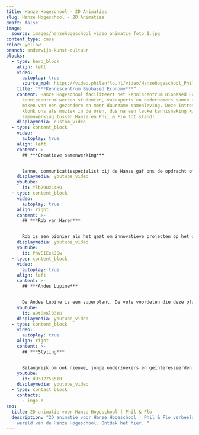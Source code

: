 ```yaml
---
title: Hanze Hogeschool - 2D Animaties
slug: Hanze Hogeschool - 2D Animaties
draft: false
image:
  source: images/hanzehogeschool_video_animatie_foto_1.jpg
content_type: case
color: yellow
branch: onderwijs-kunst-cultuur
blocks:
  - type: hero_block
    align: left
    video:
      autoplay: true
      source_mp4: https://video.philenflo.nl/video/Hanzehogeschool_PhilenFlo_Video_Animatie_1.mp4
    title: "***Kenniscentrum Biobased Economy***"
    content: Hanze Hogeschool faciliteert het kenniscentrum Biobased Economy. In dit
      kenniscentrum werken studenten, vakexperts en ondernemers samen om werk te
      maken van een gezondere en meer duurzame samenleving. Deze introductie
      klonk ons als muziek in de oren, dus na een leuke kennismaking kwam een
      samenwerking tussen Hanze en Phil & Flo tot stand!
    displaymedia: custom_video
  - type: content_block
    video:
      autoplay: true
    align: left
    content: >-
      ## ***Creatieve samenwerking***


      Sanne, communicatiespecialist bij de Hanze gaf ons de opdracht om drie hippe & pakkende [2D animaties](https://www.philenflo.nl/2d-animatie/) te maken over de Andes Lupine, een bijzondere plant met veel unieke eigenschappen. Naast deze drie animaties, mochten we het project aftrappen met een animatie over Rob van Haren een van de ‘’godfathers’’ van de Andes Lupine.
    displaymedia: youtube_video
    youtube:
      id: Ylb29UzC4HQ
  - type: content_block
    video:
      autoplay: true
    align: right
    content: >-
      ## ***Rob van Haren***


      Rob is een pionier als het gaat om innovatieve projecten op het gebied van duurzaamheid. Door zijn succes met onder andere de Andes Lupine, Vroeg Sanne ons om een animatie te wijden aan deze succesvolle ondernemer, onderzoeker en docent. Waarom? Rob van Haren is voorgedragen voor een landelijke prijs voor lectoren die een aanzienlijke bijdrage hebben geleverd aan onderwijs en onderzoek. Deze prijs heeft als doel om de impact van praktijkgericht onderzoek op de samenleving zichtbaarder te maken, en de rol van onderzoek en innovatie binnen het onderwijs te benadrukken. Benieuwd waarom Rob moet winnen? Bekijk de animatie en oordeel zelf!
    displaymedia: youtube_video
    youtube:
      id: PhVEIExkJSw
  - type: content_block
    video:
      autoplay: true
    align: left
    content: >-
      ## ***Andes Lupine***


      De Andes Lupine is een superplant. De vele voordelen die deze plant met zich meebrengt was aanleiding om drie pakkende [animaties](https://www.philenflo.nl/oplossingen/animatie-laten-maken/) te wijden aan de plant en haar voordelen. Hierbij was het belangrijk dat de animaties los van elkaar inzetbaar zijn, maar daarnaast elkaar ook complementeren. Het moment suprême was een grote wereldwijde bijeenkomst met als thema... je raadt het al: de Andes Lupine!
    youtube:
      id: a9t6eKl03YU
    displaymedia: youtube_video
  - type: content_block
    video:
      autoplay: true
    align: right
    content: >-
      ## ***Styling***


      Belangrijk om ook nieuwe, jonge onderzoekers en geïnteresseerden aan te spreken is een hippe animatiestijl. Deze stijl hebben we aangevuld met een jonge, hippe voice-over stem. Oordeel zelf & laat ons weten heo we jou kunnen helpen!
    youtube:
      id: dU3J2Z5S5I0
    displaymedia: youtube_video
  - type: contact_block
    contacts:
      - inge-b
seo:
  title: 2D animatie voor Hanze Hogeschool | Phil & Flo
  description: "2D animatie voor Hanze Hogeschool | Phil & Flo verbeelden de
    wereld van de Hanze Hogeschool. Ontdek het hier. "
---
```

